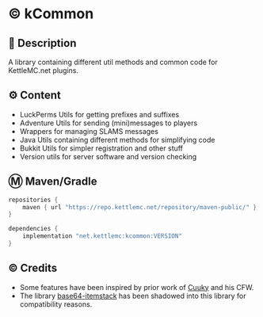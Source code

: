 # © kCommon

## 📝 Description
A library containing different util methods and common code for KettleMC.net plugins.

## ⚙ Content
- LuckPerms Utils for getting prefixes and suffixes
- Adventure Utils for sending (mini)messages to players
- Wrappers for managing SLAMS messages
- Java Utils containing different methods for simplifying code
- Bukkit Utils for simpler registration and other stuff
- Version utils for server software and version checking

## Ⓜ Maven/Gradle
```groovy
repositories {
    maven { url "https://repo.kettlemc.net/repository/maven-public/" }
}

dependencies {
    implementation "net.kettlemc:kcommon:VERSION"
}
```

## © Credits
- Some features have been inspired by prior work of [Cuuky](https://github.com/CuukyOfficial) and his CFW.
- The library [base64-itemstack](https://github.com/sya-ri/base64-itemstack) has been shadowed into this library for compatibility reasons.